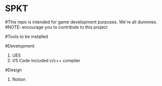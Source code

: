 # SPKT
#This repo is intended for game development purposes. We're all dummies.
#NOTE: encourage you to contribute to this project

#Tools to be installed

#Development
1. UE5
2. VS Code included c/c++ compiler

#Design
1. Notion
